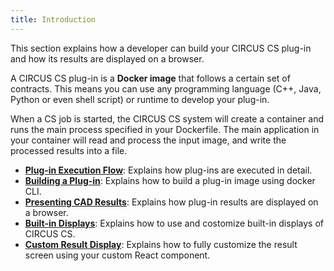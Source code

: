 ```yaml
---
title: Introduction
---
```


This section explains how a developer can build your CIRCUS CS plug-in and how its results are displayed on a browser.

A CIRCUS CS plug-in is a **Docker image** that follows a certain set of contracts. This means you can use any programming language (C++, Java, Python or even shell script) or runtime to develop your plug-in.

When a CS job is started, the CIRCUS CS system will create a container and runs the main process specified in your Dockerfile. The main application in your container will read and process the input image, and write the processed results into a file.

- **[Plug-in Execution Flow](./execution.md)**: Explains how plug-ins are executed in detail.
- **[Building a Plug-in](./build.md)**: Explains how to build a plug-in image using docker CLI.
- **[Presenting CAD Results](./result-display.md)**: Explains how plug-in results are displayed on a browser.
- **[Built-in Displays](./displays/index.md)**: Explains how to use and costomize built-in displays of CIRCUS CS.
- **[Custom Result Display](./custom-display.md)**: Explains how to fully customize the result screen using your custom React component.
